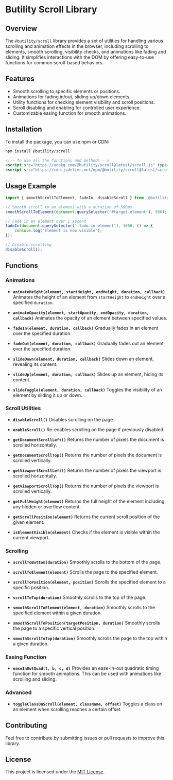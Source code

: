 # Butility Scroll Library

## Overview

The `@butility/scroll` library provides a set of utilities for handling various scrolling and animation effects in the browser, including scrolling to elements, smooth scrolling, visibility checks, and animations like fading and sliding. It simplifies interactions with the DOM by offering easy-to-use functions for common scroll-based behaviors.

## Features

- Smooth scrolling to specific elements or positions.
- Animations for fading in/out, sliding up/down elements.
- Utility functions for checking element visibility and scroll positions.
- Scroll disabling and enabling for controlled user experience.
- Customizable easing function for smooth animations.

## Installation

To install the package, you can use npm or CDN:

```sh
npm install @butility/scroll
```

```html
<!-- To use all the functions and methods -->
<script src="https://unpkg.com/@butility/scroll@latest/scroll.js" type="module"></script>
<script src="https://cdn.jsdelivr.net/npm/@butility/scroll@latest/scroll.js" type="module"></script>
```

## Usage Example

```javascript
import { smoothScrollToElement, fadeIn, disableScroll } from '@butility/scroll';

// Smooth scroll to an element with a duration of 500ms
smoothScrollToElement(document.querySelector('#target-element'), 500);

// Fade in an element over 1 second
fadeIn(document.querySelector('.fade-in-element'), 1000, () => {
    console.log('Element is now visible');
});

// Disable scrolling
disableScroll();
```

## Functions

### Animations

- **`animateHeight(element, startHeight, endHeight, duration, callback)`**
  Animates the height of an element from `startHeight` to `endHeight` over a specified `duration`.

- **`animateOpacity(element, startOpacity, endOpacity, duration, callback)`**
  Animates the opacity of an element between specified values.

- **`fadeIn(element, duration, callback)`**
  Gradually fades in an element over the specified duration.

- **`fadeOut(element, duration, callback)`**
  Gradually fades out an element over the specified duration.

- **`slideDown(element, duration, callback)`**
  Slides down an element, revealing its content.

- **`slideUp(element, duration, callback)`**
  Slides up an element, hiding its content.

- **`slideToggle(element, duration, callback)`**
  Toggles the visibility of an element by sliding it up or down.

### Scroll Utilities

- **`disableScroll()`**
  Disables scrolling on the page.

- **`enableScroll()`**
  Re-enables scrolling on the page if previously disabled.

- **`getDocumentScrollLeft()`**
  Returns the number of pixels the document is scrolled horizontally.

- **`getDocumentScrollTop()`**
  Returns the number of pixels the document is scrolled vertically.

- **`getViewportScrollLeft()`**
  Returns the number of pixels the viewport is scrolled horizontally.

- **`getViewportScrollTop()`**
  Returns the number of pixels the viewport is scrolled vertically.

- **`getFullHeight(element)`**
  Returns the full height of the element including any hidden or overflow content.

- **`getScrollPosition(element)`**
  Returns the current scroll position of the given element.

- **`isElementVisible(element)`**
  Checks if the element is visible within the current viewport.

### Scrolling

- **`scrollToBottom(duration)`**
  Smoothly scrolls to the bottom of the page.

- **`scrollToElement(element)`**
  Scrolls the page to the specified element.

- **`scrollToPosition(element, position)`**
  Scrolls the specified element to a specific position.

- **`scrollToTop(duration)`**
  Smoothly scrolls to the top of the page.

- **`smoothScrollToElement(element, duration)`**
  Smoothly scrolls to the specified element within a given duration.

- **`smoothScrollToPosition(targetPosition, duration)`**
  Smoothly scrolls the page to a specific vertical position.

- **`smoothScrollToTop(duration)`**
  Smoothly scrolls the page to the top within a given duration.

### Easing Function

- **`easeInOutQuad(t, b, c, d)`**
  Provides an ease-in-out quadratic timing function for smooth animations. This can be used with animations like scrolling and sliding.

### Advanced

- **`toggleClassOnScroll(element, className, offset)`**
  Toggles a class on an element when scrolling reaches a certain offset.

## Contributing

Feel free to contribute by submitting issues or pull requests to improve this library.

## License

This project is licensed under the [MIT License](LICENSE.md).